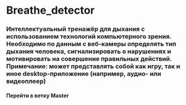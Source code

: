 # Breathe_detector
### Интеллектуальный тренажёр для дыхания с использованием технологий компьютерного зрения. Необходимо по данным с веб-камеры определять тип дыхания человека, сигнализировать о нарушениях и мотивировать на совершение правильных действий. Примечание: может представлять собой как игру, так и иное desktop-приложение (например, аудио- или видеоплеер)
#### Перейти в ветку Master
